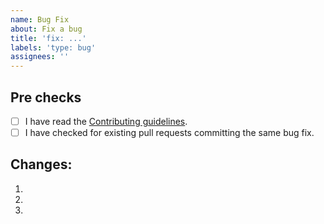 ```yaml
---
name: Bug Fix
about: Fix a bug 
title: 'fix: ...'
labels: 'type: bug'
assignees: ''
---
```


## Pre checks
- [ ] I have read the [Contributing guidelines](https://github.com/TeamGalacticraft/Galacticraft/blob/main/.github/CONTRIBUTING.md).
- [ ] I have checked for existing pull requests committing the same bug fix.

## Changes:
  1.
  2.
  3.

